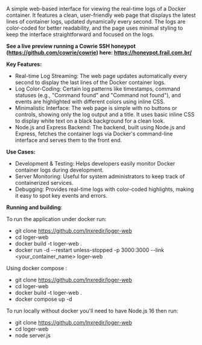 A simple web-based interface for viewing the real-time logs of a Docker container. It features a clean, user-friendly web page that displays the latest lines of container logs, updated dynamically every second. The logs are color-coded for better readability, and the page uses minimal styling to keep the interface straightforward and focused on the logs.

**See a live preview running a Cowrie SSH honeypot (https://github.com/cowrie/cowrie) here: https://honeypot.frail.com.br/**

**Key Features:**

- Real-time Log Streaming: The web page updates automatically every second to display the last lines of the Docker container logs.
- Log Color-Coding: Certain log patterns like timestamps, command statuses (e.g., "Command found" and "Command not found"), and events are highlighted with different colors using inline CSS.
- Minimalistic Interface: The web page is simple with no buttons or controls, showing only the log output and a title. It uses basic inline CSS to display white text on a black background for a clean look.
- Node.js and Express Backend: The backend, built using Node.js and Express, fetches the container logs via Docker's command-line interface and serves them to the front end.


**Use Cases:**

- Development & Testing: Helps developers easily monitor Docker container logs during development.
- Server Monitoring: Useful for system administrators to keep track of containerized services.
- Debugging: Provides real-time logs with color-coded highlights, making it easy to spot key events and errors.

**Running and building**:

To run the application under docker run:
- git clone https://github.com/lnxredir/loger-web
- cd loger-web
- docker build -t loger-web .
- docker run -d --restart unless-stopped -p 3000:3000 --link <your_container_name> loger-web

Using docker compose :
- git clone https://github.com/lnxredir/loger-web
- cd loger-web
- docker build -t loger-web .
- docker compose up -d

To run locally without docker you'll need to have Node.js 16 then run:
- git clone https://github.com/lnxredir/loger-web
- cd loger-web
- node server.js
